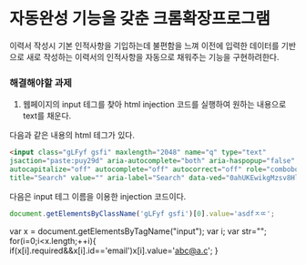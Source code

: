 # 자동완성 기능을 갖춘 크롬확장프로그램
이력서 작성시 기본 인적사항을 기입하는데 불편함을 느껴 이전에 입력한 데이터를 기반으로 새로 작성하는 이력서의 인적사항을 자동으로 채워주는 기능을 구현하려한다.

### 해결해야할 과제
1. 웹페이지의 input 테그를 찾아 html injection 코드를 실행하여 원하는 내용으로 text를 채운다.

다음과 같은 내용의 html 테그가 있다.
```html
<input class="gLFyf gsfi" maxlength="2048" name="q" type="text" 
jsaction="paste:puy29d" aria-autocomplete="both" aria-haspopup="false" 
autocapitalize="off" autocomplete="off" autocorrect="off" role="combobox" spellcheck="false" 
title="Search" value="" aria-label="Search" data-ved="0ahUKEwikgMzsv8HlAhWQzIsBHbtiD_EQ39UDCAQ">
```
다음은 input 테그 이름을 이용한 injection 코드이다.
``` js
document.getElementsByClassName('gLFyf gsfi')[0].value='asdfㅈㄸ';

```


var x = document.getElementsByTagName("input");
var i;
var str="";
for(i=0;i<x.length;++i){
if(x[i].required&&x[i].id=='email')x[i].value='abc@a.c';
}
